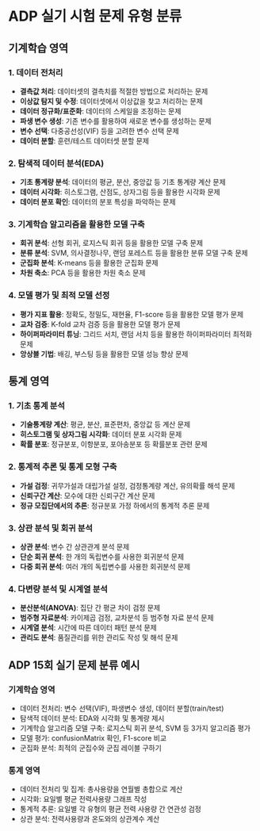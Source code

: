 # ADP 실기 시험 문제 유형 분류

## 기계학습 영역

### 1. 데이터 전처리
- **결측값 처리**: 데이터셋의 결측치를 적절한 방법으로 처리하는 문제
- **이상값 탐지 및 수정**: 데이터셋에서 이상값을 찾고 처리하는 문제
- **데이터 정규화/표준화**: 데이터의 스케일을 조정하는 문제
- **파생 변수 생성**: 기존 변수를 활용하여 새로운 변수를 생성하는 문제
- **변수 선택**: 다중공선성(VIF) 등을 고려한 변수 선택 문제
- **데이터 분할**: 훈련/테스트 데이터셋 분할 문제

### 2. 탐색적 데이터 분석(EDA)
- **기초 통계량 분석**: 데이터의 평균, 분산, 중앙값 등 기초 통계량 계산 문제
- **데이터 시각화**: 히스토그램, 산점도, 상자그림 등을 활용한 시각화 문제
- **데이터 분포 확인**: 데이터의 분포 특성을 파악하는 문제

### 3. 기계학습 알고리즘을 활용한 모델 구축
- **회귀 분석**: 선형 회귀, 로지스틱 회귀 등을 활용한 모델 구축 문제
- **분류 분석**: SVM, 의사결정나무, 랜덤 포레스트 등을 활용한 분류 모델 구축 문제
- **군집화 분석**: K-means 등을 활용한 군집화 문제
- **차원 축소**: PCA 등을 활용한 차원 축소 문제

### 4. 모델 평가 및 최적 모델 선정
- **평가 지표 활용**: 정확도, 정밀도, 재현율, F1-score 등을 활용한 모델 평가 문제
- **교차 검증**: K-fold 교차 검증 등을 활용한 모델 평가 문제
- **하이퍼파라미터 튜닝**: 그리드 서치, 랜덤 서치 등을 활용한 하이퍼파라미터 최적화 문제
- **앙상블 기법**: 배깅, 부스팅 등을 활용한 모델 성능 향상 문제

## 통계 영역

### 1. 기초 통계 분석
- **기술통계량 계산**: 평균, 분산, 표준편차, 중앙값 등 계산 문제
- **히스토그램 및 상자그림 시각화**: 데이터 분포 시각화 문제
- **확률 분포**: 정규분포, 이항분포, 포아송분포 등 확률분포 관련 문제

### 2. 통계적 추론 및 통계 모형 구축
- **가설 검정**: 귀무가설과 대립가설 설정, 검정통계량 계산, 유의확률 해석 문제
- **신뢰구간 계산**: 모수에 대한 신뢰구간 계산 문제
- **정규 모집단에서의 추론**: 정규분포 가정 하에서의 통계적 추론 문제

### 3. 상관 분석 및 회귀 분석
- **상관 분석**: 변수 간 상관관계 분석 문제
- **단순 회귀 분석**: 한 개의 독립변수를 사용한 회귀분석 문제
- **다중 회귀 분석**: 여러 개의 독립변수를 사용한 회귀분석 문제

### 4. 다변량 분석 및 시계열 분석
- **분산분석(ANOVA)**: 집단 간 평균 차이 검정 문제
- **범주형 자료분석**: 카이제곱 검정, 교차분석 등 범주형 자료 분석 문제
- **시계열 분석**: 시간에 따른 데이터 패턴 분석 문제
- **관리도 분석**: 품질관리를 위한 관리도 작성 및 해석 문제

## ADP 15회 실기 문제 분류 예시

### 기계학습 영역
- 데이터 전처리: 변수 선택(VIF), 파생변수 생성, 데이터 분할(train/test)
- 탐색적 데이터 분석: EDA와 시각화 및 통계량 제시
- 기계학습 알고리즘 모델 구축: 로지스틱 회귀 분석, SVM 등 3가지 알고리즘 평가
- 모델 평가: confusionMatrix 확인, F1-score 비교
- 군집화 분석: 최적의 군집수와 군집 레이블 구하기

### 통계 영역
- 데이터 전처리 및 집계: 총사용량을 연월별 총합으로 계산
- 시각화: 요일별 평균 전력사용량 그래프 작성
- 통계적 추론: 요일별 각 유형의 평균 전력 사용량 간 연관성 검정
- 상관 분석: 전력사용량과 온도와의 상관계수 계산
